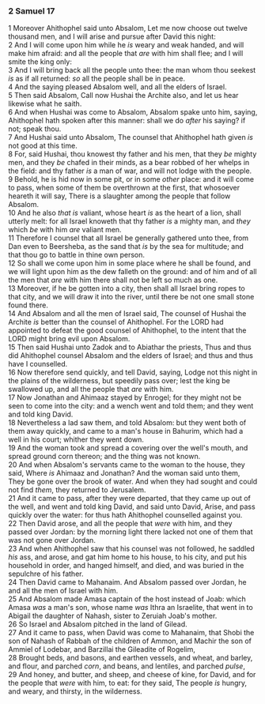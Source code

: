 ### 2 Samuel 17

1 Moreover Ahithophel said unto Absalom, Let me now choose out twelve thousand men, and I will arise and pursue after David this night:  
2 And I will come upon him while he *is* weary and weak handed, and will make him afraid: and all the people that *are* with him shall flee; and I will smite the king only:  
3 And I will bring back all the people unto thee: the man whom thou seekest *is* as if all returned: *so* all the people shall be in peace.  
4 And the saying pleased Absalom well, and all the elders of Israel.  
5 Then said Absalom, Call now Hushai the Archite also, and let us hear likewise what he saith.  
6 And when Hushai was come to Absalom, Absalom spake unto him, saying, Ahithophel hath spoken after this manner: shall we do *after* his saying? if not; speak thou.  
7 And Hushai said unto Absalom, The counsel that Ahithophel hath given *is* not good at this time.  
8 For, said Hushai, thou knowest thy father and his men, that they *be* mighty men, and they *be* chafed in their minds, as a bear robbed of her whelps in the field: and thy father *is* a man of war, and will not lodge with the people.  
9 Behold, he is hid now in some pit, or in some *other* place: and it will come to pass, when some of them be overthrown at the first, that whosoever heareth it will say, There is a slaughter among the people that follow Absalom.  
10 And he also *that is* valiant, whose heart *is* as the heart of a lion, shall utterly melt: for all Israel knoweth that thy father *is* a mighty man, and *they* which *be* with him *are* valiant men.  
11 Therefore I counsel that all Israel be generally gathered unto thee, from Dan even to Beersheba, as the sand that *is* by the sea for multitude; and that thou go to battle in thine own person.  
12 So shall we come upon him in some place where he shall be found, and we will light upon him as the dew falleth on the ground: and of him and of all the men that *are* with him there shall not be left so much as one.  
13 Moreover, if he be gotten into a city, then shall all Israel bring ropes to that city, and we will draw it into the river, until there be not one small stone found there.  
14 And Absalom and all the men of Israel said, The counsel of Hushai the Archite *is* better than the counsel of Ahithophel. For the LORD had appointed to defeat the good counsel of Ahithophel, to the intent that the LORD might bring evil upon Absalom.  
15 Then said Hushai unto Zadok and to Abiathar the priests, Thus and thus did Ahithophel counsel Absalom and the elders of Israel; and thus and thus have I counselled.  
16 Now therefore send quickly, and tell David, saying, Lodge not this night in the plains of the wilderness, but speedily pass over; lest the king be swallowed up, and all the people that *are* with him.  
17 Now Jonathan and Ahimaaz stayed by Enrogel; for they might not be seen to come into the city: and a wench went and told them; and they went and told king David.  
18 Nevertheless a lad saw them, and told Absalom: but they went both of them away quickly, and came to a man's house in Bahurim, which had a well in his court; whither they went down.  
19 And the woman took and spread a covering over the well's mouth, and spread ground corn thereon; and the thing was not known.  
20 And when Absalom's servants came to the woman to the house, they said, Where *is* Ahimaaz and Jonathan? And the woman said unto them, They be gone over the brook of water. And when they had sought and could not find *them*, they returned to Jerusalem.  
21 And it came to pass, after they were departed, that they came up out of the well, and went and told king David, and said unto David, Arise, and pass quickly over the water: for thus hath Ahithophel counselled against you.  
22 Then David arose, and all the people that *were* with him, and they passed over Jordan: by the morning light there lacked not one of them that was not gone over Jordan.  
23 And when Ahithophel saw that his counsel was not followed, he saddled *his* ass, and arose, and gat him home to his house, to his city, and put his household in order, and hanged himself, and died, and was buried in the sepulchre of his father.  
24 Then David came to Mahanaim. And Absalom passed over Jordan, he and all the men of Israel with him.  
25 And Absalom made Amasa captain of the host instead of Joab: which Amasa *was* a man's son, whose name *was* Ithra an Israelite, that went in to Abigail the daughter of Nahash, sister to Zeruiah Joab's mother.  
26 So Israel and Absalom pitched in the land of Gilead.  
27 And it came to pass, when David was come to Mahanaim, that Shobi the son of Nahash of Rabbah of the children of Ammon, and Machir the son of Ammiel of Lodebar, and Barzillai the Gileadite of Rogelim,  
28 Brought beds, and basons, and earthen vessels, and wheat, and barley, and flour, and parched *corn*, and beans, and lentiles, and parched *pulse*,  
29 And honey, and butter, and sheep, and cheese of kine, for David, and for the people that *were* with him, to eat: for they said, The people *is* hungry, and weary, and thirsty, in the wilderness.  

